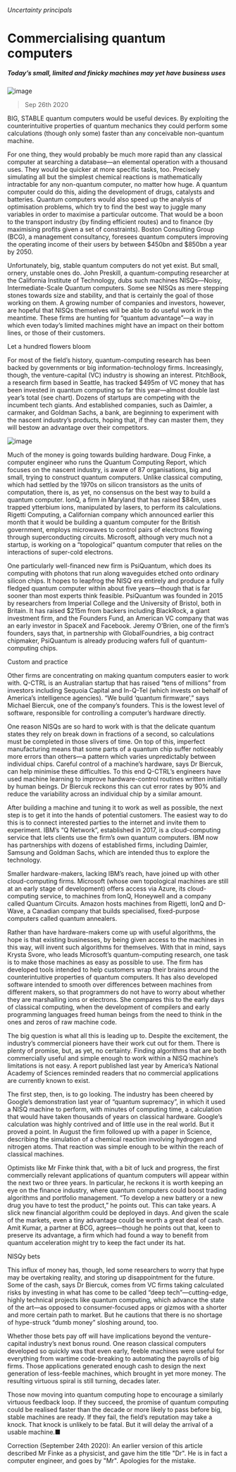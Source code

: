###### Uncertainty principals
# Commercialising quantum computers 
##### Today’s small, limited and finicky machines may yet have business uses 
![image](images/20200926_LCP001.jpg) 
> Sep 26th 2020 
BIG, STABLE quantum computers would be useful devices. By exploiting the counterintuitive properties of quantum mechanics they could perform some calculations (though only some) faster than any conceivable non-quantum machine.
For one thing, they would probably be much more rapid than any classical computer at searching a database—an elemental operation with a thousand uses. They would be quicker at more specific tasks, too. Precisely simulating all but the simplest chemical reactions is mathematically intractable for any non-quantum computer, no matter how huge. A quantum computer could do this, aiding the development of drugs, catalysts and batteries. Quantum computers would also speed up the analysis of optimisation problems, which try to find the best way to juggle many variables in order to maximise a particular outcome. That would be a boon to the transport industry (by finding efficient routes) and to finance (by maximising profits given a set of constraints). Boston Consulting Group (BCG), a management consultancy, foresees quantum computers improving the operating income of their users by between $450bn and $850bn a year by 2050.

Unfortunately, big, stable quantum computers do not yet exist. But small, ornery, unstable ones do. John Preskill, a quantum-computing researcher at the California Institute of Technology, dubs such machines NISQs—Noisy, Intermediate-Scale Quantum computers. Some see NISQs as mere stepping stones towards size and stability, and that is certainly the goal of those working on them. A growing number of companies and investors, however, are hopeful that NISQs themselves will be able to do useful work in the meantime. These firms are hunting for “quantum advantage”—a way in which even today’s limited machines might have an impact on their bottom lines, or those of their customers.
Let a hundred flowers bloom
For most of the field’s history, quantum-computing research has been backed by governments or big information-technology firms. Increasingly, though, the venture-capital (VC) industry is showing an interest. PitchBook, a research firm based in Seattle, has tracked $495m of VC money that has been invested in quantum computing so far this year—almost double last year’s total (see chart). Dozens of startups are competing with the incumbent tech giants. And established companies, such as Daimler, a carmaker, and Goldman Sachs, a bank, are beginning to experiment with the nascent industry’s products, hoping that, if they can master them, they will bestow an advantage over their competitors.
![image](images/20200926_STC728.png) 

Much of the money is going towards building hardware. Doug Finke, a computer engineer who runs the Quantum Computing Report, which focuses on the nascent industry, is aware of 87 organisations, big and small, trying to construct quantum computers. Unlike classical computing, which had settled by the 1970s on silicon transistors as the units of computation, there is, as yet, no consensus on the best way to build a quantum computer. IonQ, a firm in Maryland that has raised $84m, uses trapped ytterbium ions, manipulated by lasers, to perform its calculations. Rigetti Computing, a Californian company which announced earlier this month that it would be building a quantum computer for the British government, employs microwaves to control pairs of electrons flowing through superconducting circuits. Microsoft, although very much not a startup, is working on a “topological” quantum computer that relies on the interactions of super-cold electrons.
One particularly well-financed new firm is PsiQuantum, which does its computing with photons that run along waveguides etched onto ordinary silicon chips. It hopes to leapfrog the NISQ era entirely and produce a fully fledged quantum computer within about five years—though that is far sooner than most experts think feasible. PsiQuantum was founded in 2015 by researchers from Imperial College and the University of Bristol, both in Britain. It has raised $215m from backers including BlackRock, a giant investment firm, and the Founders Fund, an American VC company that was an early investor in SpaceX and Facebook. Jeremy O’Brien, one of the firm’s founders, says that, in partnership with GlobalFoundries, a big contract chipmaker, PsiQuantum is already producing wafers full of quantum-computing chips.
Custom and practice
Other firms are concentrating on making quantum computers easier to work with. Q-CTRL is an Australian startup that has raised “tens of millions” from investors including Sequoia Capital and In-Q-Tel (which invests on behalf of America’s intelligence agencies). “We build ‘quantum firmware’,” says Michael Biercuk, one of the company’s founders. This is the lowest level of software, responsible for controlling a computer’s hardware directly.
One reason NISQs are so hard to work with is that the delicate quantum states they rely on break down in fractions of a second, so calculations must be completed in those slivers of time. On top of this, imperfect manufacturing means that some parts of a quantum chip suffer noticeably more errors than others—a pattern which varies unpredictably between individual chips. Careful control of a machine’s hardware, says Dr Biercuk, can help minimise these difficulties. To this end Q-CTRL’s engineers have used machine learning to improve hardware-control routines written initially by human beings. Dr Biercuk reckons this can cut error rates by 90% and reduce the variability across an individual chip by a similar amount.
After building a machine and tuning it to work as well as possible, the next step is to get it into the hands of potential customers. The easiest way to do this is to connect interested parties to the internet and invite them to experiment. IBM’s “Q Network”, established in 2017, is a cloud-computing service that lets clients use the firm’s own quantum computers. IBM now has partnerships with dozens of established firms, including Daimler, Samsung and Goldman Sachs, which are intended thus to explore the technology.
Smaller hardware-makers, lacking IBM’s reach, have joined up with other cloud-computing firms. Microsoft (whose own topological machines are still at an early stage of development) offers access via Azure, its cloud-computing service, to machines from IonQ, Honeywell and a company called Quantum Circuits. Amazon hosts machines from Rigetti, IonQ and D-Wave, a Canadian company that builds specialised, fixed-purpose computers called quantum annealers.
Rather than have hardware-makers come up with useful algorithms, the hope is that existing businesses, by being given access to the machines in this way, will invent such algorithms for themselves. With that in mind, says Krysta Svore, who leads Microsoft’s quantum-computing research, one task is to make those machines as easy as possible to use. The firm has developed tools intended to help customers wrap their brains around the counterintuitive properties of quantum computers. It has also developed software intended to smooth over differences between machines from different makers, so that programmers do not have to worry about whether they are marshalling ions or electrons. She compares this to the early days of classical computing, when the development of compilers and early programming languages freed human beings from the need to think in the ones and zeros of raw machine code.
The big question is what all this is leading up to. Despite the excitement, the industry’s commercial pioneers have their work cut out for them. There is plenty of promise, but, as yet, no certainty. Finding algorithms that are both commercially useful and simple enough to work within a NISQ machine’s limitations is not easy. A report published last year by America’s National Academy of Sciences reminded readers that no commercial applications are currently known to exist.
The first step, then, is to go looking. The industry has been cheered by Google’s demonstration last year of “quantum supremacy”, in which it used a NISQ machine to perform, with minutes of computing time, a calculation that would have taken thousands of years on classical hardware. Google’s calculation was highly contrived and of little use in the real world. But it proved a point. In August the firm followed up with a paper in Science, describing the simulation of a chemical reaction involving hydrogen and nitrogen atoms. That reaction was simple enough to be within the reach of classical machines.
Optimists like Mr Finke think that, with a bit of luck and progress, the first commercially relevant applications of quantum computers will appear within the next two or three years. In particular, he reckons it is worth keeping an eye on the finance industry, where quantum computers could boost trading algorithms and portfolio management. “To develop a new battery or a new drug you have to test the product,” he points out. This can take years. A slick new financial algorithm could be deployed in days. And given the scale of the markets, even a tiny advantage could be worth a great deal of cash. Amit Kumar, a partner at BCG, agrees—though he points out that, keen to preserve its advantage, a firm which had found a way to benefit from quantum acceleration might try to keep the fact under its hat.
NISQy bets
This influx of money has, though, led some researchers to worry that hype may be overtaking reality, and storing up disappointment for the future. Some of the cash, says Dr Biercuk, comes from VC firms taking calculated risks by investing in what has come to be called “deep tech”—cutting-edge, highly technical projects like quantum computing, which advance the state of the art—as opposed to consumer-focused apps or gizmos with a shorter and more certain path to market. But he cautions that there is no shortage of hype-struck “dumb money” sloshing around, too.
Whether those bets pay off will have implications beyond the venture-capital industry’s next bonus round. One reason classical computers developed so quickly was that even early, feeble machines were useful for everything from wartime code-breaking to automating the payrolls of big firms. Those applications generated enough cash to design the next generation of less-feeble machines, which brought in yet more money. The resulting virtuous spiral is still turning, decades later.
Those now moving into quantum computing hope to encourage a similarly virtuous feedback loop. If they succeed, the promise of quantum computing could be realised faster than the decade or more likely to pass before big, stable machines are ready. If they fail, the field’s reputation may take a knock. That knock is unlikely to be fatal. But it will delay the arrival of a usable machine.■
Correction (September 24th 2020): An earlier version of this article described Mr Finke as a physicist, and gave him the title "Dr". He is in fact a computer engineer, and goes by "Mr". Apologies for the mistake. 

